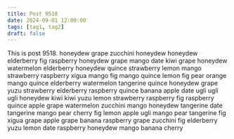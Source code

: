 ```yaml
---
title: Post 9518
date: 2024-09-01 12:00:00
tags: [tag1, tag2]
draft: false
---
```

This is post 9518.
honeydew
grape
zucchini
honeydew
honeydew
elderberry
fig
raspberry
honeydew
grape
mango
date
kiwi
grape
honeydew
watermelon
elderberry
honeydew
quince
strawberry
lemon
mango
strawberry
raspberry
xigua
mango
fig
mango
quince
lemon
fig
pear
orange
mango
quince
elderberry
watermelon
tangerine
quince
honeydew
grape
yuzu
strawberry
elderberry
raspberry
quince
banana
apple
date
ugli
ugli
ugli
honeydew
kiwi
kiwi
yuzu
lemon
strawberry
raspberry
fig
raspberry
quince
apple
grape
watermelon
zucchini
mango
honeydew
tangerine
date
tangerine
mango
pear
cherry
fig
lemon
apple
ugli
mango
pear
tangerine
fig
xigua
grape
apple
grape
banana
raspberry
grape
zucchini
fig
elderberry
yuzu
lemon
date
raspberry
honeydew
mango
banana
cherry
